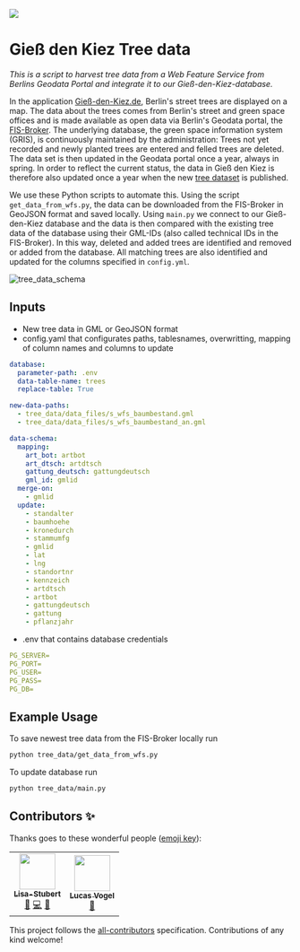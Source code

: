 ![](https://img.shields.io/badge/Build%20with%20%E2%9D%A4%EF%B8%8F-at%20Technologiesitftung%20Berlin-blue)

# Gieß den Kiez Tree data 

*This is a script to harvest tree data from a Web Feature Service from Berlins Geodata Portal and integrate it to our Gieß-den-Kiez-database.*

In the application [Gieß-den-Kiez.de](https://giessdenkiez.de), Berlin's street trees are displayed on a map. The data about the trees comes from Berlin's street and green space offices and is made available as open data via Berlin's Geodata portal, the [FIS-Broker](https://fbinter.stadt-berlin.de/fb/index.jsp). The underlying database, the green space information system (GRIS), is continuously maintained by the administration: Trees not yet recorded and newly planted trees are entered and felled trees are deleted. The data set is then updated in the Geodata portal once a year, always in spring. In order to reflect the current status, the data in Gieß den Kiez is therefore also updated once a year when the new [tree dataset](https://fbinter.stadt-berlin.de/fb/index.jsp?loginkey=zoomStart&mapId=k_wfs_baumbestand@senstadt&bbox=389138,5819243,390887,5820322) is published.

We use these Python scripts to automate this. Using the script `get_data_from_wfs.py`, the data can be downloaded from the FIS-Broker in GeoJSON format and saved locally. Using `main.py` we connect to our Gieß-den-Kiez database and the data is then compared with the existing tree data of the database using their GML-IDs (also called technical IDs in the FIS-Broker). In this way, deleted and added trees are identified and removed or added from the database. All matching trees are also identified and updated for the columns specified in `config.yml`.

![tree_data_schema](https://user-images.githubusercontent.com/61182572/124777121-44cb3080-df40-11eb-9e49-4cccad77b821.png)

## Inputs 

- New tree data in GML or GeoJSON format
- config.yaml that configurates paths, tablesnames, overwritting, mapping of column names and columns to update
```yml
database:
  parameter-path: .env
  data-table-name: trees
  replace-table: True

new-data-paths:
  - tree_data/data_files/s_wfs_baumbestand.gml
  - tree_data/data_files/s_wfs_baumbestand_an.gml

data-schema:
  mapping:
    art_bot: artbot
    art_dtsch: artdtsch
    gattung_deutsch: gattungdeutsch
    gml_id: gmlid
  merge-on:
    - gmlid
  update:
    - standalter
    - baumhoehe
    - kronedurch
    - stammumfg
    - gmlid
    - lat
    - lng
    - standortnr
    - kennzeich
    - artdtsch
    - artbot
    - gattungdeutsch
    - gattung
    - pflanzjahr
```
- .env that contains database credentials
```yml
PG_SERVER=
PG_PORT=
PG_USER=
PG_PASS=
PG_DB=
```

## Example Usage

To save newest tree data from the FIS-Broker locally run
```bash
python tree_data/get_data_from_wfs.py
```
To update database run
```bash
python tree_data/main.py
```


## Contributors ✨

Thanks goes to these wonderful people ([emoji key](https://allcontributors.org/docs/en/emoji-key)):

<!-- ALL-CONTRIBUTORS-LIST:START - Do not remove or modify this section -->
<!-- prettier-ignore-start -->
<!-- markdownlint-disable -->
<table>
  <tr>
    <td align="center"><a href="https://github.com/Lisa-Stubert"><img src="https://avatars.githubusercontent.com/u/61182572?v=4?s=64" width="64px;" alt=""/><br /><sub><b>Lisa-Stubert</b></sub></a><br /><a href="#data-Lisa-Stubert" title="Data">🔣</a> <a href="https://github.com/technologiestiftung/giessdenkiez-de-tree-data/commits?author=Lisa-Stubert" title="Code">💻</a> <a href="https://github.com/technologiestiftung/giessdenkiez-de-tree-data/commits?author=Lisa-Stubert" title="Documentation">📖</a></td>
    <td align="center"><a href="https://github.com/vogelino"><img src="https://avatars.githubusercontent.com/u/2759340?v=4?s=64" width="64px;" alt=""/><br /><sub><b>Lucas Vogel</b></sub></a><br /><a href="https://github.com/technologiestiftung/giessdenkiez-de-tree-data/commits?author=vogelino" title="Documentation">📖</a></td>
  </tr>
</table>

<!-- markdownlint-restore -->
<!-- prettier-ignore-end -->

<!-- ALL-CONTRIBUTORS-LIST:END -->

This project follows the [all-contributors](https://github.com/all-contributors/all-contributors) specification. Contributions of any kind welcome!